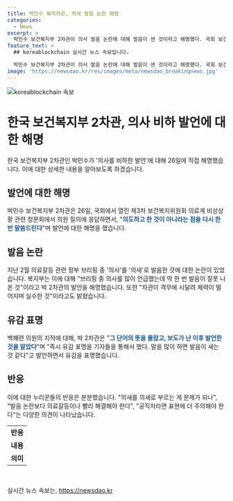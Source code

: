 ```yaml
---
title: 박민수 복지차관, 의새 발음 논란 해명
categories:
  - News
excerpt: >
  박민수 보건복지부 2차관이 의사 발음 논란에 대해 발음이 샌 것이라고 해명했다. 국회 보건복지위원회 청문회에서 의사를 모욕한 의도가 없었다며 즉시 유감을 표명했다. 이에 더불어민주당 의원이 번역이 잘못되었다고 지적하자, 박 차관은 말을 많이 하다 보니 발음이 새는 것 같다고 설명했다. 주수호 의협 홍보위원장도 비슷한 발음 실수를 한 것으로 알려졌다. 이에 누리꾼들은 발음 논란보다 의료갈등을 해결해야 한다는 의견을 보였다.
feature_text: >
  ## koreablockchain 실시간 뉴스 속보입니다.

  박민수 보건복지부 2차관이 의사 발음 논란에 대해 발음이 샌 것이라고 해명했다. 국회 보건복지위원회 청문회에서 의사를 모욕한 의도가 없었다며 즉시 유감을 표명했다. 이에 더불어민주당 의원이 번역이 잘못되었다고 지적하자, 박 차관은 말을 많이 하다 보니 발음이 새는 것 같다고 설명했다. 주수호 의협 홍보위원장도 비슷한 발음 실수를 한 것으로 알려졌다. 이에 누리꾼들은 발음 논란보다 의료갈등을 해결해야 한다는 의견을 보였다.
image: 'https://newsdao.kr/res/images/meta/newsdao_breakingnews.jpg'
---
```


<p><img src="https://newsdao.kr/res/images/meta/newsdao_breakingnews.jpg" alt="koreablockchain 속보" /></p>

<h1 data-ke-size="size26">한국 보건복지부 2차관, 의사 비하 발언에 대한 해명</h1>

<p data-ke-size="size16">한국 보건복지부 2차관인 박민수가 '의사를 비하한 발언'에 대해 26일에 직접 해명했습니다. 이에 대한 상세한 내용을 알아보도록 하겠습니다.</p>

<h2 data-ke-size="size26">발언에 대한 해명</h2>

<p data-ke-size="size16">박민수 보건복지부 2차관은 26일, 국회에서 열린 제3차 보건복지위원회 의료계 비상상황 관련 청문회에서 의원 질의에 응답하면서, "<b><span style="color: #1a5490;">의도하고 한 것이 아니라는 점을 다시 한번 말씀드린다</span></b>"며 발언에 대한 해명을 했습니다.</p>

<h2 data-ke-size="size26">발음 논란</h2>

<p data-ke-size="size16">지난 2월 의료갈등 관련 정부 브리핑 중 '의사'를 '의새'로 발음한 것에 대한 논란이 있었습니다. 복지부는 이에 대해 "브리핑 중 의사를 많이 언급했는데 딱 한 번 발음이 잘못 나온 것"이라고 박 2차관의 발언을 해명했습니다. 또한 "차관이 격무에 시달려 체력이 떨어지며 실수한 것"이라고도 밝혔습니다.</p>

<h2 data-ke-size="size26">유감 표명</h2>

<p data-ke-size="size16">백혜련 의원의 지적에 대해, 박 2차관은 "<b><span style="color: #1a5490;">그 단어의 뜻을 몰랐고, 보도가 난 이후 발언한 것을 알았다</span></b>"며 "즉시 유감 표명을 기자들을 통해서 했다. 말을 많이 하면 발음이 새는 것 같다"고 발언하면서 유감을 표명했습니다.</p>

<h2 data-ke-size="size26">반응</h2>

<p data-ke-size="size16">이에 대한 누리꾼들의 반응은 분분했습니다. "의새를 의새로 부르는 게 문제가 되나", "발음 논란보다 의료갈등이나 빨리 해결해야 한다", "공직자라면 표현에 더 주의해야 한다"는 다양한 의견이 나타났습니다.</p>

<table>
    <tr>
        <td style="text-align: center; height: 17px;"><b>반응</b></td>
    </tr>
    <tr>
        <td style="text-align: center; height: 17px;"><b>내용</b></td>
    </tr>
    <tr>
        <td style="text-align: center; height: 17px;"><b>의미</b></td>
    </tr>
</table>

<p data-ke-size="size16">&nbsp;</p>
실시간 뉴스 속보는, <a href="https://newsdao.kr" rel="dofollow">https://newsdao.kr</a>


